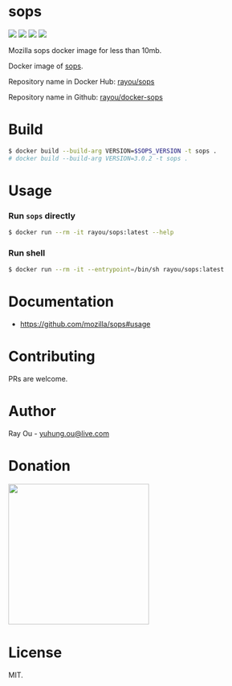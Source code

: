 [github]: https://github.com/rayou/docker-sops
[app-github]: https://github.com/getsops/sops
[dockerstore]: https://hub.docker.com/r/rayou/sops
[donation]: https://www.buymeacoffee.com/rayou

# sops

[![](https://img.shields.io/docker/image-size/rayou/sops?sort=semver)][dockerstore] [![](https://img.shields.io/docker/v/rayou/sops?sort=semver)][dockerstore] [![](https://img.shields.io/docker/stars/rayou/sops.svg)][dockerstore] [![](https://img.shields.io/badge/☕️-Buy%20Me%20A%20Coffee-important.svg)][donation]

Mozilla sops docker image for less than 10mb.

Docker image of [sops][app-github].

Repository name in Docker Hub: [rayou/sops][dockerstore]

Repository name in Github: [rayou/docker-sops][github]

# Build

```bash
$ docker build --build-arg VERSION=$SOPS_VERSION -t sops .
# docker build --build-arg VERSION=3.0.2 -t sops .
```

# Usage

### Run `sops` directly

```bash
$ docker run --rm -it rayou/sops:latest --help
```

### Run shell

```bash
$ docker run --rm -it --entrypoint=/bin/sh rayou/sops:latest
```

# Documentation

- https://github.com/mozilla/sops#usage

# Contributing

PRs are welcome.

# Author

Ray Ou - yuhung.ou@live.com

# Donation

<a href="https://www.buymeacoffee.com/rayou" target="_blank" rel="noopener noreferrer"><img src="https://cdn.buymeacoffee.com/buttons/v2/default-yellow.png" width="280" /></a>

# License

MIT.
